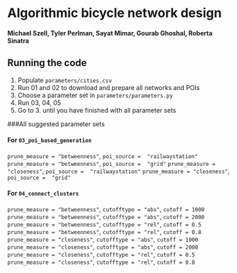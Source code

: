 # Algorithmic bicycle network design
#### Michael Szell, Tyler Perlman, Sayat Mimar, Gourab Ghoshal, Roberta Sinatra

## Running the code
1. Populate `parameters/cities.csv` 
2. Run 01 and 02 to download and prepare all networks and POIs  
3. Choose a parameter set in `parameters/parameters.py`  
4. Run 03, 04, 05
5. Go to 3. until you have finished with all parameter sets

###All suggested parameter sets 
#### For `03_poi_based_generation`
`prune_measure = "betweenness"`, `poi_source =  "railwaystation"`
`prune_measure = "betweenness"`, `poi_source =  "grid"` 
`prune_measure = "closeness"`, `poi_source =  "railwaystation"`
`prune_measure = "closeness"`, `poi_source =  "grid"` 

#### For `04_connect_clusters`
`prune_measure = "betweenness"`, `cutofftype = "abs"`, `cutoff = 1000`  
`prune_measure = "betweenness"`, `cutofftype = "abs"`, `cutoff = 2000`  
`prune_measure = "betweenness"`, `cutofftype = "rel"`, `cutoff = 0.5`  
`prune_measure = "betweenness"`, `cutofftype = "rel"`, `cutoff = 0.8`  
`prune_measure = "closeness"`, `cutofftype = "abs"`, `cutoff = 1000`  
`prune_measure = "closeness"`, `cutofftype = "abs"`, `cutoff = 2000`  
`prune_measure = "closeness"`, `cutofftype = "rel"`, `cutoff = 0.5`  
`prune_measure = "closeness"`, `cutofftype = "rel"`, `cutoff = 0.8`  